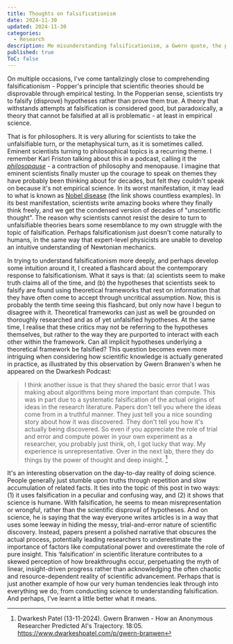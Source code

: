 ```yaml
---
title: Thoughts on falsificationism
date: 2024-11-30
updated: 2024-11-30
categories:
  - Research
description: Me misunderstanding falsificationism, a Gwern quote, the philosopause, and more.
published: true
ToC: false
---
```

On multiple occasions, I've come tantalizingly close to comprehending falsificationism - Popper's principle that scientific theories should be disprovable through empirical testing. In the Popperian sense, scientists try to falsify (disprove) hypotheses rather than prove them true. A theory that withstands attempts at falsification is considered good, but paradoxically, a theory that cannot be falsified at all is problematic - at least in empirical science. 

That is for philosophers. It is very alluring for scientists to take the unfalsifiable turn, or the metaphysical turn, as it is sometimes called. Eminent scientists turning to philosophical topics is a recurring theme. I remember Karl Friston talking about this in a podcast, calling it the *[philosopause](https://en.wiktionary.org/wiki/philosopause)* - a contraction of philosophy and menopause. I imagine that eminent scientists finally muster up the courage to speak on themes they have probably been thinking about for decades, but felt they couldn't speak on because it's not empirical science. In its worst manifestation, it may lead to what is known as [Nobel disease](https://en.wikipedia.org/wiki/Nobel_disease) (the link shows countless examples). In its best manifestation, scientists write amazing books where they finally think freely, and we get the condensed version of decades of "unscientific thought". The reason why scientists cannot resist the desire to turn to unfalsifiable theories bears some resemblance to my own struggle with the topic of falsification. Perhaps falsificationism just doesn't come naturally to humans, in the same way that expert-level physicists are unable to develop an intuitive understanding of Newtonian mechanics. 

In trying to understand falsificationism more deeply, and perhaps develop some intuition around it, I created a flashcard about the contemporary response to falsificationism. What it says is that: (a) scientists seem to make truth claims all of the time, and (b) the hypotheses that scientists seek to falsify are found using theoretical frameworks that rest on information that they have often come to accept through uncritical assumption. Now, this is probably the tenth time seeing this flashcard, but only now have I begun to disagree with it. Theoretical frameworks can just as well be grounded on thoroughly researched and as of yet unfalsified hypotheses. At the same time, I realise that these critics may not be referring to the hypotheses themselves, but rather to the way they are purported to interact with each other within the framework. Can all implicit hypotheses underlying a theoretical framework be falsified? This question becomes even more intriguing when considering how scientific knowledge is actually generated in practice, as illustrated by this observation by Gwern Branwen's when he appeared on the Dwarkesh Podcast: 

> I think another issue is that they shared the basic error that I was making about algorithms being more important than compute. This was in part due to a systematic falsification of the actual origins of ideas in the research literature. Papers don't tell you where the ideas come from in a truthful manner. They just tell you a nice sounding story about how it was discovered. They don't tell you how it's actually being discovered. So even if you appreciate the role of trial and error and compute power in your own experiment as a researcher, you probably just think, oh, I got lucky that way. My experience is unrepresentative. Over in the next lab, there they do things by the power of thought and deep insight. [^1]

It's an interesting observation on the day-to-day reality of doing science. People generally just stumble upon truths through repetition and slow accumulation of related facts. It ties into the topic of this post in two ways: (1) it uses falsification in a peculiar and confusing way, and (2) it shows that science is humane. With falsification, he seems to mean misrepresentation or wrongful, rather than the scientific disproval of hypotheses. And on science, he is saying that the way everyone writes articles is in a way that uses some leeway in hiding the messy, trial-and-error nature of scientific discovery. Instead, papers present a polished narrative that obscures the actual process, potentially leading researchers to underestimate the importance of factors like computational power and overestimate the role of pure insight. This ‘falsification’ in scientific literature contributes to a skewed perception of how breakthroughs occur, perpetuating the myth of linear, insight-driven progress rather than acknowledging the often chaotic and resource-dependent reality of scientific advancement. Perhaps that is just another example of how our very human tendencies leak through into everything we do, from conducting science to understanding falsification. And perhaps, I've learnt a little better what it means.  

[^1]: Dwarkesh Patel (13-11-2024). Gwern Branwen - How an Anonymous Researcher Predicted AI's Trajectory. 18:05. https://www.dwarkeshpatel.com/p/gwern-branwen